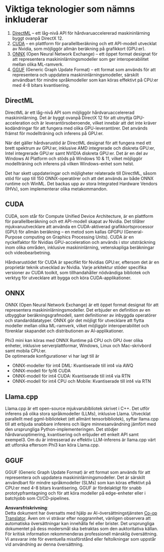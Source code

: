 <!--
CO_OP_TRANSLATOR_METADATA:
{
  "original_hash": "9841486ba4cf2590fabe609b925b00eb",
  "translation_date": "2025-07-16T18:44:59+00:00",
  "source_file": "md/01.Introduction/01/01.Understandingtech.md",
  "language_code": "sv"
}
-->
# Viktiga teknologier som nämns inkluderar

1. [DirectML](https://learn.microsoft.com/windows/ai/directml/dml?WT.mc_id=aiml-138114-kinfeylo) – ett låg-nivå API för hårdvaruaccelererad maskininlärning byggt ovanpå DirectX 12.  
2. [CUDA](https://blogs.nvidia.com/blog/what-is-cuda-2/) – en plattform för parallellberäkning och ett API-modell utvecklat av Nvidia, som möjliggör allmän beräkning på grafikkort (GPU:er).  
3. [ONNX](https://onnx.ai/) (Open Neural Network Exchange) – ett öppet format designat för att representera maskininlärningsmodeller som ger interoperabilitet mellan olika ML-ramverk.  
4. [GGUF](https://github.com/ggerganov/ggml/blob/master/docs/gguf.md) (Generic Graph Update Format) – ett format som används för att representera och uppdatera maskininlärningsmodeller, särskilt användbart för mindre språkmodeller som kan köras effektivt på CPU:er med 4-8 bitars kvantisering.

## DirectML

DirectML är ett låg-nivå API som möjliggör hårdvaruaccelererad maskininlärning. Det är byggt ovanpå DirectX 12 för att utnyttja GPU-acceleration och är leverantörsoberoende, vilket innebär att det inte kräver kodändringar för att fungera med olika GPU-leverantörer. Det används främst för modellträning och inferens på GPU:er.

När det gäller hårdvarustöd är DirectML designat för att fungera med ett brett spektrum av GPU:er, inklusive AMD integrerade och diskreta GPU:er, Intel integrerade GPU:er samt NVIDIA diskreta GPU:er. Det är en del av Windows AI Platform och stöds på Windows 10 & 11, vilket möjliggör modellträning och inferens på vilken Windows-enhet som helst.

Det har skett uppdateringar och möjligheter relaterade till DirectML, såsom stöd för upp till 150 ONNX-operatörer och att det används av både ONNX runtime och WinML. Det backas upp av stora Integrated Hardware Vendors (IHVs), som implementerar olika metakommandon.

## CUDA

CUDA, som står för Compute Unified Device Architecture, är en plattform för parallellberäkning och ett API-modell skapat av Nvidia. Det tillåter mjukvaruutvecklare att använda en CUDA-aktiverad grafikkortsprocessor (GPU) för allmän beräkning – en metod som kallas GPGPU (General-Purpose computing on Graphics Processing Units). CUDA är en nyckelfaktor för Nvidias GPU-acceleration och används i stor utsträckning inom olika områden, inklusive maskininlärning, vetenskapliga beräkningar och videobearbetning.

Hårdvarustödet för CUDA är specifikt för Nvidias GPU:er, eftersom det är en proprietär teknik utvecklad av Nvidia. Varje arkitektur stöder specifika versioner av CUDA toolkit, som tillhandahåller nödvändiga bibliotek och verktyg för utvecklare att bygga och köra CUDA-applikationer.

## ONNX

ONNX (Open Neural Network Exchange) är ett öppet format designat för att representera maskininlärningsmodeller. Det erbjuder en definition av en utbyggbar beräkningsgrafmodell, samt definitioner av inbyggda operatörer och standarddatatyper. ONNX gör det möjligt för utvecklare att flytta modeller mellan olika ML-ramverk, vilket möjliggör interoperabilitet och förenklar skapandet och distributionen av AI-applikationer.

Phi3 mini kan köras med ONNX Runtime på CPU och GPU över olika enheter, inklusive serverplattformar, Windows, Linux och Mac-skrivbord samt mobila CPU:er.  
De optimerade konfigurationer vi har lagt till är

- ONNX-modeller för int4 DML: Kvantiserade till int4 via AWQ  
- ONNX-modell för fp16 CUDA  
- ONNX-modell för int4 CUDA: Kvantiserade till int4 via RTN  
- ONNX-modell för int4 CPU och Mobile: Kvantiserade till int4 via RTN  

## Llama.cpp

Llama.cpp är ett open-source mjukvarubibliotek skrivet i C++. Det utför inferens på olika stora språkmodeller (LLMs), inklusive Llama. Utvecklat parallellt med ggml-biblioteket (ett allmänt tensorbibliotek), syftar llama.cpp till att erbjuda snabbare inferens och lägre minnesanvändning jämfört med den ursprungliga Python-implementeringen. Det stödjer hårdvaruoptimering, kvantisering och erbjuder ett enkelt API samt exempel3. Om du är intresserad av effektiv LLM-inferens är llama.cpp värt att utforska eftersom Phi3 kan köra Llama.cpp.

## GGUF

GGUF (Generic Graph Update Format) är ett format som används för att representera och uppdatera maskininlärningsmodeller. Det är särskilt användbart för mindre språkmodeller (SLMs) som kan köras effektivt på CPU:er med 4-8 bitars kvantisering. GGUF är fördelaktigt för snabb prototypframtagning och för att köra modeller på edge-enheter eller i batchjobb som CI/CD-pipelines.

**Ansvarsfriskrivning**:  
Detta dokument har översatts med hjälp av AI-översättningstjänsten [Co-op Translator](https://github.com/Azure/co-op-translator). Även om vi strävar efter noggrannhet, vänligen observera att automatiska översättningar kan innehålla fel eller brister. Det ursprungliga dokumentet på dess modersmål ska betraktas som den auktoritativa källan. För kritisk information rekommenderas professionell mänsklig översättning. Vi ansvarar inte för eventuella missförstånd eller feltolkningar som uppstår vid användning av denna översättning.